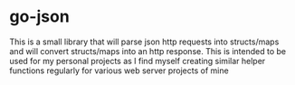 # go-json

This is a small library that will parse json http requests into
structs/maps and will convert structs/maps into an http response. This is intended
to be used for my personal projects as I find myself creating similar helper functions
regularly for various web server projects of mine